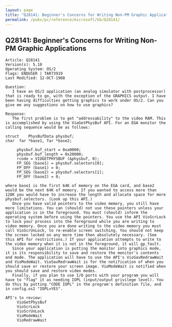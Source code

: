 ```yaml
---
layout: page
title: "Q28141: Beginner's Concerns for Writing Non-PM Graphic Applications"
permalink: /pubs/pc/reference/microsoft/kb/Q28141/
---
```


## Q28141: Beginner's Concerns for Writing Non-PM Graphic Applications

	Article: Q28141
	Version(s): 5.10
	Operating System: OS/2
	Flags: ENDUSER | TAR73919
	Last Modified: 12-OCT-1988
	
	Question:
	   I have an OS/2 application (an analog simulator with postprocessor)
	that is ready to go, with the exception of the GRAPHICS output. I have
	been having difficulties getting graphics to work under OS/2. Can you
	give me any suggestions on how to use graphics?
	
	Response:
	   The first problem is to get "addressability" to the video RAM. This
	is accomplished by using the VioGetPhysBuf API. For an EGA monitor the
	calling sequence would be as follows:
	
	struct    PhysBufData physbuf;
	char  far *base1, far *base2;
	
	     physbuf.buf_start = 0xa0000;
	     physbuf.buf_length = 0x20000;
	     rcode = VIOGETPHYSBUF (&physbuf, 0);
	     FP_SEG (base1) = physbuf.selectors[0];
	     FP_OFF (base1) = 0;
	     FP_SEG (base2) = physbuf.selectors[1];
	     FP_OFF (base2) = 0;
	
	where base1 is the first 64K of memory on the EGA card, and base2
	would be the next 64K of memory. If you wanted to access more than
	128K you would have to increase the length and allocate space for more
	physbuf.selectors. (Look up this API.)
	   Once you have valid pointers to the video memory, you still have
	more limitations. You can (should) not use these pointers unless your
	application is in the foreground. You must (should) inform the
	operating system before using the pointers. You use the API VioScrLock
	to lock your process into the foreground while you are writing to
	video memory. Once you are done writing to the video memory you must
	call VioScrUnLock, to re-enable screen switching. You should not keep
	the screen locked on any more time then absolutely necessary. (See
	this API for restrictions.) If your application attempts to write to
	the video memory when it is not in the foreground, it will gp_fault.
	   Since your application is putting the monitor into graphics mode,
	it is its responsibility to save and restore the monitor's contents
	and mode. The application will have to use the API's VioSavRedrawWait
	and VioModeWait. VioSavRedrawWait is for the notification of when you
	should save or restore your screen image. VioModeWait is notified when
	you should save and restore video modes.
	   Finally, if you plan to use I/O ports with your program you will
	have to "flag" it as needing IOPL (input/output privilege level). You
	do this by putting "CODE IOPL" in the program's definition file, and
	in config.os2 "IOPL=YES".
	
	API's to review:
	     VioGetPhysBuf
	     VioScrLock
	     VioScrUnLock
	     VioModeWait
	     VioRedrawWait
